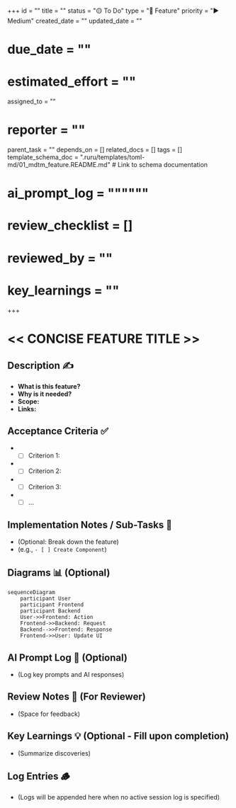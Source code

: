+++
id = ""
title = ""
status = "🟡 To Do"
type = "🌟 Feature"
priority = "▶️ Medium"
created_date = ""
updated_date = ""
# due_date = ""
# estimated_effort = ""
assigned_to = ""
# reporter = ""
parent_task = ""
depends_on = []
related_docs = []
tags = []
template_schema_doc = ".ruru/templates/toml-md/01_mdtm_feature.README.md" # Link to schema documentation
# ai_prompt_log = """"""
# review_checklist = []
# reviewed_by = ""
# key_learnings = ""
+++

# << CONCISE FEATURE TITLE >>

## Description ✍️

*   **What is this feature?**
*   **Why is it needed?**
*   **Scope:**
*   **Links:**

## Acceptance Criteria ✅

*   - [ ] Criterion 1:
*   - [ ] Criterion 2:
*   - [ ] Criterion 3:
*   - [ ] ...

## Implementation Notes / Sub-Tasks 📝

*   (Optional: Break down the feature)
*   (e.g., `- [ ] Create Component`)

## Diagrams 📊 (Optional)

```mermaid
sequenceDiagram
    participant User
    participant Frontend
    participant Backend
    User->>Frontend: Action
    Frontend->>Backend: Request
    Backend-->>Frontend: Response
    Frontend->>User: Update UI
```

## AI Prompt Log 🤖 (Optional)

*   (Log key prompts and AI responses)

## Review Notes 👀 (For Reviewer)

*   (Space for feedback)

## Key Learnings 💡 (Optional - Fill upon completion)

*   (Summarize discoveries)
## Log Entries 🪵

*   (Logs will be appended here when no active session log is specified)